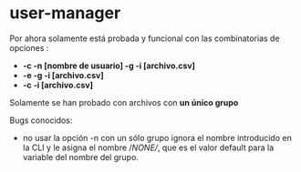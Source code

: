 # user-manager

Por ahora solamente está probada y funcional con las combinatorias de opciones : 
- **-c -n [nombre de usuario] -g -i [archivo.csv]**
- **-e -g -i [archivo.csv]**
- **-c -i [archivo.csv]**

Solamente se han probado con archivos con **un único grupo**

Bugs conocidos:
- no usar la opción -n con un sólo grupo ignora el nombre introducido en la CLI y le asigna el nombre /_NONE/_, que es el valor default para la variable del nombre del grupo. 
